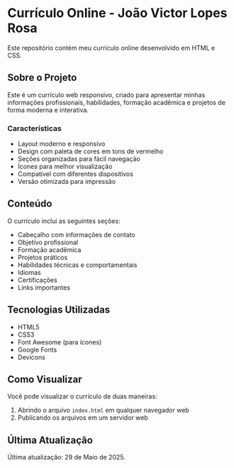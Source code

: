 # Currículo Online - João Victor Lopes Rosa

Este repositório contém meu currículo online desenvolvido em HTML e CSS.

## Sobre o Projeto

Este é um currículo web responsivo, criado para apresentar minhas informações profissionais, habilidades, formação acadêmica e projetos de forma moderna e interativa.

### Características

- Layout moderno e responsivo
- Design com paleta de cores em tons de vermelho
- Seções organizadas para fácil navegação
- Ícones para melhor visualização
- Compatível com diferentes dispositivos
- Versão otimizada para impressão

## Conteúdo

O currículo inclui as seguintes seções:

- Cabeçalho com informações de contato
- Objetivo profissional
- Formação acadêmica
- Projetos práticos
- Habilidades técnicas e comportamentais
- Idiomas
- Certificações
- Links importantes

## Tecnologias Utilizadas

- HTML5
- CSS3
- Font Awesome (para ícones)
- Google Fonts
- Devicons

## Como Visualizar

Você pode visualizar o currículo de duas maneiras:

1. Abrindo o arquivo `index.html` em qualquer navegador web
2. Publicando os arquivos em um servidor web

## Última Atualização

Última atualização: 29 de Maio de 2025.
